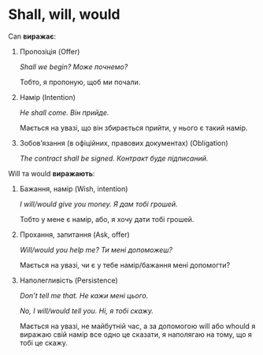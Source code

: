# Shall, will, would

<p><span class="p2">Can</span> <b>виражає</b>:</p>

<ol>
<li><span class="p1">Пропозiцiя</span> (Offer)</li>
<p><i>Shall we begin? Може почнемо?</i></p>
<p>Тобто, я пропоную, щоб ми почали.</p>
<li><span class="p1">Намiр</span> (Intention)</li>
<p><i>He shall come. Вiн прийде.</i></p>
<p>Мається на увазi, що вiн збирається прийти, у нього є такий намiр.</p>
<li><span class="p1">Зобов’язання (в офiцiйних, правових документах)</span> (Obligation)</li>
<p><i>The contract shall be signed. Контракт буде пiдписаний.</i></p>
</ol>

<p><span class="p2">Will та would</span> <b>виражають</b>:</p>

<ol>
<li><span class="p1">Бажання, намiр</span> (Wish, intention)</li>
<p><i>I will/would give you money. Я дам тобi грошей.</i></p>
<p>Тобто у мене є намiр, або, я хочу дати тобi грошей.</p>
<li><span class="p1">Прохання, запитання</span> (Ask, offer)</li>
<p><i>Will/would you help me? Ти менi допоможеш?</i></p>
<p>Мається на увазi, чи є у тебе намiр/бажання менi допомогти?</p>
<li><span class="p1">Наполегливiсть</span> (Persistence)</li>
<p><i>Don’t tell me that. Не кажи менi цього.</i></p>
<p><i>No, I will/would tell you. Нi, я тобi скажу.</i></p>
<p>Мається на увазi, не майбутнiй час, а за допомогою will або whould я виражаю свiй намiр все одно це сказати, я наполягаю на тому, що я тобi це скажу.</p>
</ol>